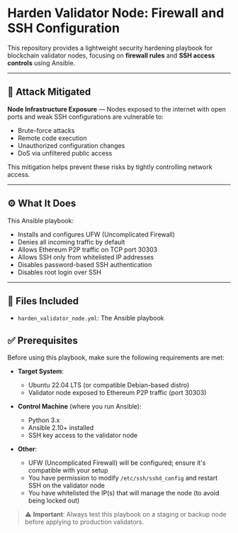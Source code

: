 # Harden Validator Node: Firewall and SSH Configuration

This repository provides a lightweight security hardening playbook for blockchain validator nodes, focusing on **firewall rules** and **SSH access controls** using Ansible.

---

## 🔐 Attack Mitigated

**Node Infrastructure Exposure** — Nodes exposed to the internet with open ports and weak SSH configurations are vulnerable to:

- Brute-force attacks  
- Remote code execution  
- Unauthorized configuration changes  
- DoS via unfiltered public access

This mitigation helps prevent these risks by tightly controlling network access.

---

## ⚙️ What It Does

This Ansible playbook:

- Installs and configures UFW (Uncomplicated Firewall)  
- Denies all incoming traffic by default  
- Allows Ethereum P2P traffic on TCP port 30303  
- Allows SSH only from whitelisted IP addresses  
- Disables password-based SSH authentication  
- Disables root login over SSH  

---

## 📁 Files Included

- `harden_validator_node.yml`: The Ansible playbook  

## ✅ Prerequisites

Before using this playbook, make sure the following requirements are met:

- **Target System**:  
  - Ubuntu 22.04 LTS (or compatible Debian-based distro)
  - Validator node exposed to Ethereum P2P traffic (port 30303)

- **Control Machine** (where you run Ansible):  
  - Python 3.x  
  - Ansible 2.10+ installed  
  - SSH key access to the validator node

- **Other**:  
  - UFW (Uncomplicated Firewall) will be configured; ensure it's compatible with your setup  
  - You have permission to modify `/etc/ssh/sshd_config` and restart SSH on the validator node  
  - You have whitelisted the IP(s) that will manage the node (to avoid being locked out)

> ⚠️ **Important**: Always test this playbook on a staging or backup node before applying to production validators.
